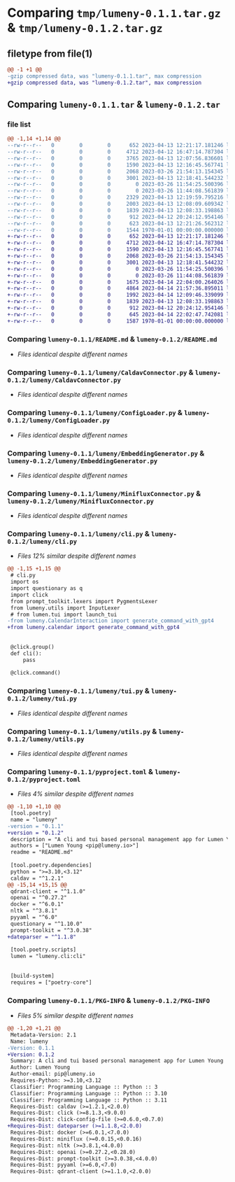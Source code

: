 # Comparing `tmp/lumeny-0.1.1.tar.gz` & `tmp/lumeny-0.1.2.tar.gz`

## filetype from file(1)

```diff
@@ -1 +1 @@
-gzip compressed data, was "lumeny-0.1.1.tar", max compression
+gzip compressed data, was "lumeny-0.1.2.tar", max compression
```

## Comparing `lumeny-0.1.1.tar` & `lumeny-0.1.2.tar`

### file list

```diff
@@ -1,14 +1,14 @@
--rw-r--r--   0        0        0      652 2023-04-13 12:21:17.181246 lumeny-0.1.1/README.md
--rw-r--r--   0        0        0     4712 2023-04-12 16:47:14.787304 lumeny-0.1.1/lumeny/CaldavConnector.py
--rw-r--r--   0        0        0     3765 2023-04-13 12:07:56.836601 lumeny-0.1.1/lumeny/CalendarInteraction.py
--rw-r--r--   0        0        0     1590 2023-04-13 12:16:45.567741 lumeny-0.1.1/lumeny/ConfigLoader.py
--rw-r--r--   0        0        0     2068 2023-03-26 21:54:13.154345 lumeny-0.1.1/lumeny/EmbeddingGenerator.py
--rw-r--r--   0        0        0     3001 2023-04-13 12:18:41.544232 lumeny-0.1.1/lumeny/MinifluxConnector.py
--rw-r--r--   0        0        0        0 2023-03-26 11:54:25.500396 lumeny-0.1.1/lumeny/QdrantConnector.py
--rw-r--r--   0        0        0        0 2023-03-26 11:44:08.561839 lumeny-0.1.1/lumeny/__init__.py
--rw-r--r--   0        0        0     2329 2023-04-13 12:19:59.795216 lumeny-0.1.1/lumeny/ai.py
--rw-r--r--   0        0        0     2003 2023-04-13 12:08:09.609342 lumeny-0.1.1/lumeny/cli.py
--rw-r--r--   0        0        0     1839 2023-04-13 12:08:33.198863 lumeny-0.1.1/lumeny/tui.py
--rw-r--r--   0        0        0      912 2023-04-12 20:24:12.954146 lumeny-0.1.1/lumeny/utils.py
--rw-r--r--   0        0        0      623 2023-04-13 12:21:26.562312 lumeny-0.1.1/pyproject.toml
--rw-r--r--   0        0        0     1544 1970-01-01 00:00:00.000000 lumeny-0.1.1/PKG-INFO
+-rw-r--r--   0        0        0      652 2023-04-13 12:21:17.181246 lumeny-0.1.2/README.md
+-rw-r--r--   0        0        0     4712 2023-04-12 16:47:14.787304 lumeny-0.1.2/lumeny/CaldavConnector.py
+-rw-r--r--   0        0        0     1590 2023-04-13 12:16:45.567741 lumeny-0.1.2/lumeny/ConfigLoader.py
+-rw-r--r--   0        0        0     2068 2023-03-26 21:54:13.154345 lumeny-0.1.2/lumeny/EmbeddingGenerator.py
+-rw-r--r--   0        0        0     3001 2023-04-13 12:18:41.544232 lumeny-0.1.2/lumeny/MinifluxConnector.py
+-rw-r--r--   0        0        0        0 2023-03-26 11:54:25.500396 lumeny-0.1.2/lumeny/QdrantConnector.py
+-rw-r--r--   0        0        0        0 2023-03-26 11:44:08.561839 lumeny-0.1.2/lumeny/__init__.py
+-rw-r--r--   0        0        0     1675 2023-04-14 22:04:00.264026 lumeny-0.1.2/lumeny/ai.py
+-rw-r--r--   0        0        0     4864 2023-04-14 21:57:36.895011 lumeny-0.1.2/lumeny/calendar.py
+-rw-r--r--   0        0        0     1992 2023-04-14 12:09:46.339099 lumeny-0.1.2/lumeny/cli.py
+-rw-r--r--   0        0        0     1839 2023-04-13 12:08:33.198863 lumeny-0.1.2/lumeny/tui.py
+-rw-r--r--   0        0        0      912 2023-04-12 20:24:12.954146 lumeny-0.1.2/lumeny/utils.py
+-rw-r--r--   0        0        0      645 2023-04-14 22:02:47.742081 lumeny-0.1.2/pyproject.toml
+-rw-r--r--   0        0        0     1587 1970-01-01 00:00:00.000000 lumeny-0.1.2/PKG-INFO
```

### Comparing `lumeny-0.1.1/README.md` & `lumeny-0.1.2/README.md`

 * *Files identical despite different names*

### Comparing `lumeny-0.1.1/lumeny/CaldavConnector.py` & `lumeny-0.1.2/lumeny/CaldavConnector.py`

 * *Files identical despite different names*

### Comparing `lumeny-0.1.1/lumeny/ConfigLoader.py` & `lumeny-0.1.2/lumeny/ConfigLoader.py`

 * *Files identical despite different names*

### Comparing `lumeny-0.1.1/lumeny/EmbeddingGenerator.py` & `lumeny-0.1.2/lumeny/EmbeddingGenerator.py`

 * *Files identical despite different names*

### Comparing `lumeny-0.1.1/lumeny/MinifluxConnector.py` & `lumeny-0.1.2/lumeny/MinifluxConnector.py`

 * *Files identical despite different names*

### Comparing `lumeny-0.1.1/lumeny/cli.py` & `lumeny-0.1.2/lumeny/cli.py`

 * *Files 12% similar despite different names*

```diff
@@ -1,15 +1,15 @@
 # cli.py
 import os
 import questionary as q
 import click
 from prompt_toolkit.lexers import PygmentsLexer
 from lumeny.utils import InputLexer
 # from lumen.tui import launch_tui
-from lumeny.CalendarInteraction import generate_command_with_gpt4
+from lumeny.calendar import generate_command_with_gpt4
 
 
 @click.group()
 def cli():
     pass
 
 @click.command()
```

### Comparing `lumeny-0.1.1/lumeny/tui.py` & `lumeny-0.1.2/lumeny/tui.py`

 * *Files identical despite different names*

### Comparing `lumeny-0.1.1/lumeny/utils.py` & `lumeny-0.1.2/lumeny/utils.py`

 * *Files identical despite different names*

### Comparing `lumeny-0.1.1/pyproject.toml` & `lumeny-0.1.2/pyproject.toml`

 * *Files 4% similar despite different names*

```diff
@@ -1,10 +1,10 @@
 [tool.poetry]
 name = "lumeny"
-version = "0.1.1"
+version = "0.1.2"
 description = "A cli and tui based personal management app for Lumen Young"
 authors = ["Lumen Young <pip@lumeny.io>"]
 readme = "README.md"
 
 [tool.poetry.dependencies]
 python = ">=3.10,<3.12"
 caldav = "^1.2.1"
@@ -15,14 +15,15 @@
 qdrant-client = "^1.1.0"
 openai = "^0.27.2"
 docker = "^6.0.1"
 nltk = "^3.8.1"
 pyyaml = "^6.0"
 questionary = "^1.10.0"
 prompt-toolkit = "^3.0.38"
+dateparser = "^1.1.8"
 
 [tool.poetry.scripts]
 lumen = "lumeny.cli:cli"
 
 
 [build-system]
 requires = ["poetry-core"]
```

### Comparing `lumeny-0.1.1/PKG-INFO` & `lumeny-0.1.2/PKG-INFO`

 * *Files 5% similar despite different names*

```diff
@@ -1,20 +1,21 @@
 Metadata-Version: 2.1
 Name: lumeny
-Version: 0.1.1
+Version: 0.1.2
 Summary: A cli and tui based personal management app for Lumen Young
 Author: Lumen Young
 Author-email: pip@lumeny.io
 Requires-Python: >=3.10,<3.12
 Classifier: Programming Language :: Python :: 3
 Classifier: Programming Language :: Python :: 3.10
 Classifier: Programming Language :: Python :: 3.11
 Requires-Dist: caldav (>=1.2.1,<2.0.0)
 Requires-Dist: click (>=8.1.3,<9.0.0)
 Requires-Dist: click-config-file (>=0.6.0,<0.7.0)
+Requires-Dist: dateparser (>=1.1.8,<2.0.0)
 Requires-Dist: docker (>=6.0.1,<7.0.0)
 Requires-Dist: miniflux (>=0.0.15,<0.0.16)
 Requires-Dist: nltk (>=3.8.1,<4.0.0)
 Requires-Dist: openai (>=0.27.2,<0.28.0)
 Requires-Dist: prompt-toolkit (>=3.0.38,<4.0.0)
 Requires-Dist: pyyaml (>=6.0,<7.0)
 Requires-Dist: qdrant-client (>=1.1.0,<2.0.0)
```

